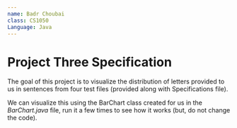 ```yaml
---
name: Badr Choubai
class: CS1050
Language: Java
---
```


# Project Three Specification


The goal of this project is to visualize the distribution of letters provided
to us in sentences from four test files (provided along with Specifications
file).

We can visualize this using the BarChart class created for us in the
*BarChart.java* file, run it a few times to see how it works (but, do not
change the code).
